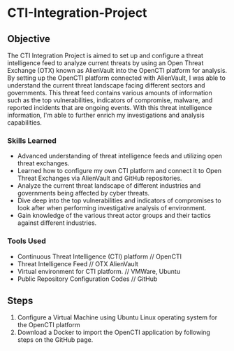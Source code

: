 # CTI-Integration-Project

## Objective

The CTI Integration Project is aimed to set up and configure a threat intelligence feed to analyze current threats by using an Open Threat Exchange (OTX) known as AlienVault into the OpenCTI platform for analysis. By setting up the OpenCTI platform connected with AlienVault, I was able to understand the current threat landscape facing different sectors and governments. This threat feed contains various amounts of information such as the top vulnerabilities, indicators of compromise, malware, and reported incidents that are ongoing events. With this threat intelligence information, I'm able to further enrich my investigations and analysis capabilities.

### Skills Learned

- Advanced understanding of threat intelligence feeds and utilizing open threat exchanges.
- Learned how to configure my own CTI platform and connect it to Open Threat Exchanges via AlienVault and GitHub repositories.
- Analyze the current threat landscape of different industries and governments being affected by cyber threats.
- Dive deep into the top vulnerabilities and indicators of compromises to look after when performing investigative analysis of environment.
- Gain knowledge of the various threat actor groups and their tactics against different industries.


### Tools Used

- Continuous Threat Intelligence (CTI) platform // OpenCTI
- Threat Intelligence Feed // OTX AlienVault
- Virtual environment for CTI platform. // VMWare, Ubuntu
- Public Repository Configuration Codes // GitHub

## Steps

1. Configure a Virtual Machine using Ubuntu Linux operating system for the OpenCTI platform
2. Download a Docker to import the OpenCTI application by following steps on the GitHub page.
<br>
